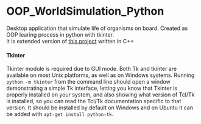 # OOP_WorldSimulation_Python
Desktop application that simulate life of organisms on board. Created as OOP learing process in python with tkinter. <br>
It is extended version of [this project](https://github.com/Chotom/OOP_WorldSimulation_C)  written in C++<br>

#### Tkinter
Tkinter module is required due to GUI mode. Both Tk and tkinter are available on most Unix platforms, 
as well as on Windows systems.
Running ```python -m tkinter``` from the command line should open a window demonstrating a simple Tk interface, 
letting you know that Tkinter is properly installed on your system, and also showing what version of Tcl/Tk is installed, so you can read the Tcl/Tk documentation specific to that version. It should be installed by default on Windows and on Ubuntu it can be added with ```apt-get install python-tk```.
